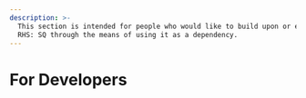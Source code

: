 ```yaml
---
description: >-
  This section is intended for people who would like to build upon or extend
  RHS: SQ through the means of using it as a dependency.
---
```


# For Developers

